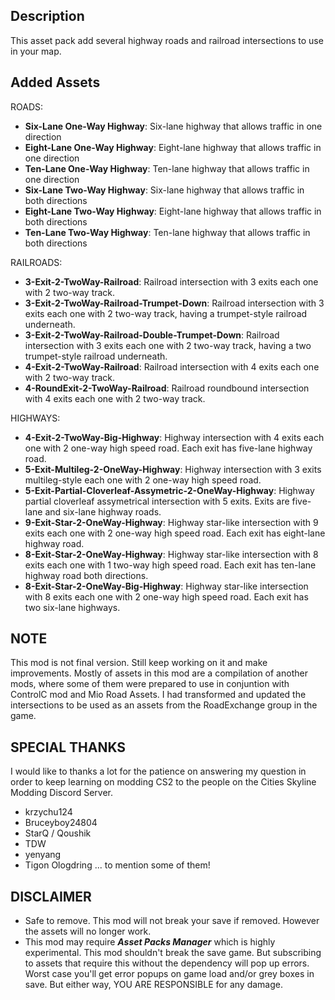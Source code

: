 ## Description
This asset pack add several highway roads and railroad intersections to use in your map.

## Added Assets

ROADS:
* **Six-Lane One-Way Highway**: Six-lane highway that allows traffic in one direction
* **Eight-Lane One-Way Highway**: Eight-lane highway that allows traffic in one direction
* **Ten-Lane One-Way Highway**: Ten-lane highway that allows traffic in one direction
* **Six-Lane Two-Way Highway**: Six-lane highway that allows traffic in both directions
* **Eight-Lane Two-Way Highway**: Eight-lane highway that allows traffic in both directions
* **Ten-Lane Two-Way Highway**: Ten-lane highway that allows traffic in both directions

RAILROADS:
* **3-Exit-2-TwoWay-Railroad**: Railroad intersection with 3 exits each one with 2 two-way track.
* **3-Exit-2-TwoWay-Railroad-Trumpet-Down**: Railroad intersection with 3 exits each one with 2 two-way track, having a trumpet-style railroad underneath.
* **3-Exit-2-TwoWay-Railroad-Double-Trumpet-Down**: Railroad intersection with 3 exits each one with 2 two-way track, having a two trumpet-style railroad underneath.
* **4-Exit-2-TwoWay-Railroad**: Railroad intersection with 4 exits each one with 2 two-way track.
* **4-RoundExit-2-TwoWay-Railroad**: Railroad roundbound intersection with 4 exits each one with 2 two-way track.

HIGHWAYS:
* **4-Exit-2-TwoWay-Big-Highway**: Highway intersection with 4 exits each one with 2 one-way high speed road. Each exit has five-lane highway road.
* **5-Exit-Multileg-2-OneWay-Highway**: Highway intersection with 3 exits multileg-style each one with 2 one-way high speed road.
* **5-Exit-Partial-Cloverleaf-Assymetric-2-OneWay-Highway**: Highway partial cloverleaf assymetrical intersection with 5 exits. Exits are five-lane and six-lane highway roads.
* **9-Exit-Star-2-OneWay-Highway**: Highway star-like intersection with 9 exits each one with 2 one-way high speed road. Each exit has eight-lane highway road.
* **8-Exit-Star-2-OneWay-Highway**: Highway star-like intersection with 8 exits each one with 1 two-way high speed road. Each exit has ten-lane highway road both directions.
* **8-Exit-Star-2-OneWay-Big-Highway**: Highway star-like intersection with 8 exits each one with 2 one-way high speed road. Each exit has two six-lane highways.

## NOTE
This mod is not final version. Still keep working on it and make improvements.
Mostly of assets in this mod are a compilation of another mods, where some of them were prepared to use in conjuntion with ControlC mod and Mio Road Assets.
I had transformed and updated the intersections to be used as an assets from the RoadExchange group in the game.

## SPECIAL THANKS
I would like to thanks a lot for the patience on answering my question in order to keep learning on modding CS2 to the people on the Cities Skyline Modding Discord Server.
* krzychu124
* Bruceyboy24804
* StarQ / Qoushik
* TDW
* yenyang
* Tigon Ologdring
... to mention some of them!

## DISCLAIMER
* Safe to remove. This mod will not break your save if removed. However the assets will no longer work.
* This mod may require ***Asset Packs Manager*** which is highly experimental. This mod shouldn't break the save game. But subscribing to assets that require this without the dependency will pop up errors. Worst case you'll get error popups on game load and/or grey boxes in save. But either way, YOU ARE RESPONSIBLE for any damage.